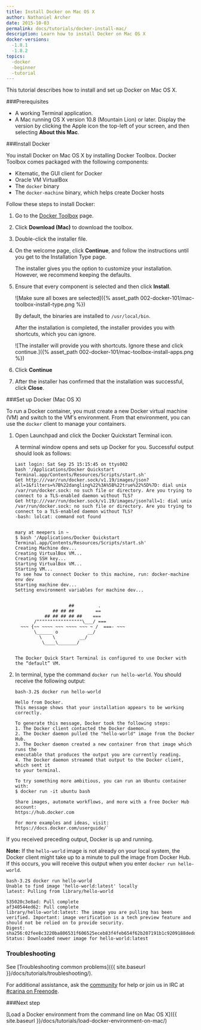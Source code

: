 ```yaml
---
title: Install Docker on Mac OS X
author: Nathaniel Archer
date: 2015-10-03
permalink: docs/tutorials/docker-install-mac/
description: Learn how to install Docker on Mac OS X
docker-versions:
  -1.8.1
  -1.8.2
topics:
  -docker
  -beginner
  -tutorial
---
```


This tutorial describes how to install and set up Docker on Mac OS X.

###Prerequisites
* A working Terminal application.
* A Mac running OS X version 10.8 (Mountain Lion) or later. Display the version by clicking the Apple icon the top-left of your screen, and then selecting **About this Mac**.

###Install Docker

You install Docker on Mac OS X by installing Docker Toolbox. Docker Toolbox comes packaged with the following components:

* Kitematic, the GUI client for Docker
* Oracle VM VirtualBox
* The `docker` binary
* The `docker-machine` binary, which helps create Docker hosts

Follow these steps to install Docker:

1. Go to the [Docker Toolbox](https://www.docker.com/toolbox) page.

2. Click **Download (Mac)** to download the toolbox.

3. Double-click the installer file.

4. On the welcome page, click **Continue**, and follow the instructions until you get to the Installation Type page.

    The installer gives you the option to customize your installation. However, we recommend keeping the defaults.

5. Ensure that every component is selected and then click **Install**.

    ![Make sure all boxes are selected]({% asset_path 002-docker-101/mac-toolbox-install-type.png %})

    By default, the binaries are installed to `/usr/local/bin`.

    After the installation is completed, the installer provides you with shortcuts, which you can ignore.

    ![The installer will provide you with shortcuts. Ignore these and click continue.]({% asset_path 002-docker-101/mac-toolbox-install-apps.png %})

6. Click **Continue**

7. After the installer has confirmed that the installation was successful, click **Close**.

###Set up Docker (Mac OS X)

To run a Docker container, you must create a new Docker virtual machine (VM) and switch to the VM's environment. From that environment, you can use the `docker` client to manage your containers.

1. Open Launchpad and click the Docker Quickstart Terminal icon.

    A terminal window opens and sets up Docker for you. Successful output should look as follows:

    ```
    Last login: Sat Sep 25 15:15:45 on ttys002
    bash '/Applications/Docker Quickstart Terminal.app/Contents/Resources/Scripts/start.sh'
    Get http:///var/run/docker.sock/v1.19/images/json?all=1&filters=%7B%22dangling%22%3A%5B%22true%22%5D%7D: dial unix /var/run/docker.sock: no such file or directory. Are you trying to connect to a TLS-enabled daemon without TLS?
    Get http:///var/run/docker.sock/v1.19/images/json?all=1: dial unix /var/run/docker.sock: no such file or directory. Are you trying to connect to a TLS-enabled daemon without TLS?
    -bash: lolcat: command not found


    mary at meepers in ~
    $ bash '/Applications/Docker Quickstart Terminal.app/Contents/Resources/Scripts/start.sh'
    Creating Machine dev...
    Creating VirtualBox VM...
    Creating SSH key...
    Starting VirtualBox VM...
    Starting VM...
    To see how to connect Docker to this machine, run: docker-machine env dev
    Starting machine dev...
    Setting environment variables for machine dev...


                        ##         .
                  ## ## ##        ==
               ## ## ## ## ##    ===
           /"""""""""""""""""\___/ ===
      ~~~ {~~ ~~~~ ~~~ ~~~~ ~~~ ~ /  ===- ~~~
           \______ o           __/
             \    \         __/
              \____\_______/


    The Docker Quick Start Terminal is configured to use Docker with the “default” VM.
    ```

2. In terminal, type the command `docker run hello-world`. You should receive the following output:

    ```
    bash-3.2$ docker run hello-world

    Hello from Docker.
    This message shows that your installation appears to be working correctly.

    To generate this message, Docker took the following steps:
    1. The Docker client contacted the Docker daemon.
    2. The Docker daemon pulled the "hello-world" image from the Docker Hub.
    3. The Docker daemon created a new container from that image which runs the
    executable that produces the output you are currently reading.
    4. The Docker daemon streamed that output to the Docker client, which sent it
    to your terminal.

    To try something more ambitious, you can run an Ubuntu container with:
    $ docker run -it ubuntu bash

    Share images, automate workflows, and more with a free Docker Hub account:
    https://hub.docker.com

    For more examples and ideas, visit:
    https://docs.docker.com/userguide/`
    ```

If you received preceding output, Docker is up and running.

**Note:** If the `hello-world` image is not already on your local system, the Docker
client might take up to a minute to pull the image from Docker Hub. If this occurs, you will
receive this output when you enter `docker run hello-world`.

```
bash-3.2$ docker run hello-world
Unable to find image 'hello-world:latest' locally
latest: Pulling from library/hello-world

535020c3e8ad: Pull complete
af340544ed62: Pull complete
library/hello-world:latest: The image you are pulling has been verified. Important: image verification is a tech preview feature and should not be relied on to provide security.
Digest: sha256:02fee8c3220ba806531f606525eceb83f4feb654f62b207191b1c9209188dedd
Status: Downloaded newer image for hello-world:latest
```

### Troubleshooting

See [Troubleshooting common problems]({{ site.baseurl }}/docs/tutorials/troubleshooting/).

For additional assistance, ask the [community](https://community.getcarina.com/) for help or join us in IRC at [#carina on Freenode](http://webchat.freenode.net/?channels=carina).

###Next step

[Load a Docker environment from the command line on Mac OS X]({{ site.baseurl }}/docs/tutorials/load-docker-environment-on-mac/)
